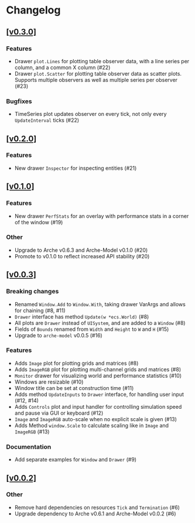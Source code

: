 # Changelog

## [[v0.3.0]](https://github.com/mlange-42/arche-pixel/compare/v0.2.0...v0.3.0)

### Features

* Drawer `plot.Lines` for plotting table observer data, with a line series per column, and a common X column (#22)
* Drawer `plot.Scatter` for plotting table observer data as scatter plots. Supports multiple observers as well as multiple series per observer (#23)

### Bugfixes

* TimeSeries plot updates observer on every tick, not only every `UpdateInterval` ticks (#22)

## [[v0.2.0]](https://github.com/mlange-42/arche-pixel/compare/v0.1.0...v0.2.0)

### Features

* New drawer `Inspector` for inspecting entities (#21)

## [[v0.1.0]](https://github.com/mlange-42/arche-pixel/compare/v0.0.3...v0.1.0)

### Features

* New drawer `PerfStats` for an overlay with performance stats in a corner of the window (#19)

### Other

* Upgrade to Arche v0.6.3 and Arche-Model v0.1.0 (#20)
* Promote to v0.1.0 to reflect increased API stability (#20)

## [[v0.0.3]](https://github.com/mlange-42/arche-pixel/compare/v0.0.2...v0.0.3)

### Breaking changes

* Renamed `Window.Add` to `Window.With`, taking drawer VarArgs and allows for chaining (#8, #11)
* `Drawer` interface has method `Update(w *ecs.World)` (#8)
* All plots are `Drawer` instead of `UISystem`, and are added to a `Window` (#8)
* Fields of `Bounds` renamed from `Width` and `Height` to `W` and `H` (#15)
* Upgrade to `arche-model` v0.0.5 (#16)

### Features

* Adds `Image` plot for plotting grids and matrices (#8)
* Adds `ImageRGB` plot for plotting multi-channel grids and matrices (#8)
* `Monitor` drawer for visualizing world and performance statistics (#10)
* Windows are resizable (#10)
* Window title can be set at construction time (#11)
* Adds method `UpdateInputs` to `Drawer` interface, for handling user input (#12, #14)
* Adds `Controls` plot and input handler for controlling simulation speed and pause via GUI or keyboard (#12)
* `Image` and `ImageRGB` auto-scale when no explicit scale is given (#13)
* Adds Method `window.Scale` to calculate scaling like in `Image` and `ImageRGB` (#13)

### Documentation

* Add separate examples for `Window` and `Drawer` (#9)

## [[v0.0.2]](https://github.com/mlange-42/arche-pixel/compare/v0.0.1...v0.0.2)

### Other

* Remove hard dependencies on resources `Tick` and `Termination` (#6)
* Upgrade dependency to Arche v0.6.1 and Arche-Model v0.0.2 (#6)